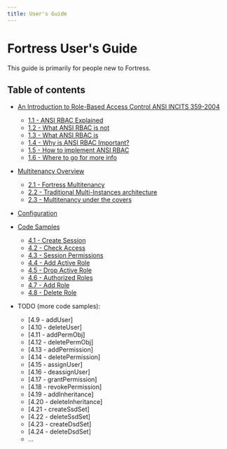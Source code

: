 ```yaml
---
title: User's Guide
---
```


# Fortress User's Guide

This guide is primarily for people new to Fortress.

## Table of contents

* [An Introduction to Role-Based Access Control ANSI INCITS 359-2004](user-guide/1-intro-rbac.html)
    * [1.1 - ANSI RBAC Explained](user-guide/1.1-rbac-explained.html)
    * [1.2 - What ANSI RBAC is not](user-guide/1.2-what-is-not-rbac.html)
    * [1.3 - What ANSI RBAC is](user-guide/1.3-what-rbac-is.html)
    * [1.4 - Why is ANSI RBAC Important?](user-guide/1.4-why-rbac-is-important.html)
    * [1.5 - How to implement ANSI RBAC](user-guide/1.5-how-to-impl-rbac.html)
    * [1.6 - Where to go for more info](user-guide/1.6-go-for-more.html)
* [Multitenancy Overview](user-guide/2-multitenancy.html)
  * [2.1 - Fortress Multitenancy](user-guide/2.1-fortress-multitenancy.html)
  * [2.2 - Traditional Multi-Instances architecture](user-guide/2.2-tradi-multi-instances.html)
  * [2.3 - Multitenancy under the covers](user-guide/2.3-multitenancy-under-covers.html)
* [Configuration](user-guide/3-configuration.html)
* [Code Samples](user-guide/4-fortress-code-samples.html)
  * [4.1 - Create Session](user-guide/4.1-create-session.html)
  * [4.2 - Check Access](user-guide/4.2-check-access.html)
  * [4.3 - Session Permissions](user-guide/4.3-session-permissions.html)
  * [4.4 - Add Active Role](user-guide/4.4-activate-role.html)
  * [4.5 - Drop Active Role](user-guide/4.5-deactivate-role.html)
  * [4.6 - Authorized Roles](user-guide/4.6-authorized-roles.html)
  * [4.7 - Add Role](user-guide/4.7-add-role.html)
  * [4.8 - Delete Role](user-guide/4.8-delete-role.html)

* TODO (more code samples):
  * [4.9 - addUser]  
  * [4.10 - deleteUser]  
  * [4.11 - addPermObj]  
  * [4.12 - deletePermObj]  
  * [4.13 - addPermission]  
  * [4.14 - deletePermission]  
  * [4.15 - assignUser]  
  * [4.16 - deassignUser]  
  * [4.17 - grantPermission]  
  * [4.18 - revokePermission]  
  * [4.19 - addInheritance]  
  * [4.20 - deleteInheritance]  
  * [4.21 - createSsdSet]  
  * [4.22 - deleteSsdSet]  
  * [4.23 - createDsdSet]  
  * [4.24 - deleteDsdSet]
  * ...
